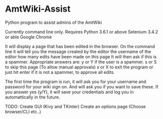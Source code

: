 # AmtWiki-Assist
Python program to assist admins of the AmtWiki

Currently command line only.
Requires Python 3.6.1 or above
Selenium 3.4.2 or able
Google Chrome

It will display a page that has been edited in the browser.
On the command line it will tell you 
  the message created by the editor
  the username of the editor
  how many edits have been made on this page
It will then ask if this is a spammer.
Appropriate answers are:
  y or Y if the user is a spammer.
  s or S to skip this page (To allow manual approvals)
  x or X to exit the program
  or just hit enter if it is not a spammer, to approve all edits.
  
The first time the program is run, it will ask you for your username and password for your wiki sign on. 
And will ask you if you want to save these. If you answer yes (y/Y), it will save your credentials and log you in
automattically in the future.

TODO:
Create GUI (Kivy and TKinter)
Create an options page (Choose browser/CLI etc..)


